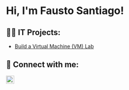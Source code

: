 <h1>Hi, I'm Fausto Santiago! </h1>

<h2>👨‍💻 IT Projects:</h2>

  - [Build a Virtual Machine (VM) Lab](https://github.com/Fsantiago56/Build-a-Virtual-Machine-VM-Lab/blob/main/README.md)





<h2> 🤳 Connect with me:</h2>

[<img align="left" alt="FaustoSantiago | LinkedIn" width="22px" src="https://cdn.jsdelivr.net/npm/simple-icons@v3/icons/linkedin.svg" />][linkedin]



[linkedin]: https://www.linkedin.com/in/fausto-santiago/

<!--
**joshmadakor1/joshmadakor1** is a ✨ _special_ ✨ repository because its `README.md` (this file) appears on your GitHub profile.

Here are some ideas to get you started:

- 🔭 I’m currently working on ...
- 🌱 I’m currently learning ...
- 👯 I’m looking to collaborate on ...
- 🤔 I’m looking for help with ...
- 💬 Ask me about ...
- 📫 How to reach me: ...
- 😄 Pronouns: ...
- ⚡ Fun fact: ...
-->

